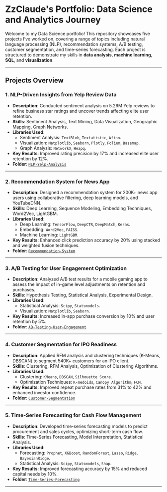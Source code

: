 # **ZzClaude's Portfolio: Data Science and Analytics Journey**

Welcome to my Data Science portfolio! This repository showcases five projects I’ve worked on, covering a range of topics including natural language processing (NLP), recommendation systems, A/B testing, customer segmentation, and time-series forecasting. Each project is structured to demonstrate my skills in **data analysis**, **machine learning**, **SQL**, and **visualization**.

---

## **Projects Overview**

### 1. **NLP-Driven Insights from Yelp Review Data**
- **Description**: Conducted sentiment analysis on 5.26M Yelp reviews to refine business star ratings and uncover trends affecting elite user retention.
- **Skills**: Sentiment Analysis, Text Mining, Data Visualization, Geographic Mapping, Graph Networks.
- **Libraries Used**: 
  - Sentiment Analysis: `TextBlob`, `Textatistic`, `Afinn`.
  - Visualization: `Matplotlib`, `Seaborn`, `Plotly`, `Folium`, `Basemap`.
  - Graph Analysis: `NetworkX`, `Heapq`.
- **Key Results**: Improved rating precision by 17% and increased elite user retention by 12%.
- **Folder**: [`NLP-Yelp-Analysis`](#)

---

### 2. **Recommendation System for News App**
- **Description**: Designed a recommendation system for 200K+ news app users using collaborative filtering, deep learning models, and YouTubeDNN.
- **Skills**: Deep Learning, Sequence Modeling, Embedding Techniques, Word2Vec, LightGBM.
- **Libraries Used**: 
  - Deep Learning: `TensorFlow`, `DeepCTR`, `DeepMatch`, `Keras`.
  - Embedding: `Word2Vec`, `FAISS`.
  - Machine Learning: `LightGBM`.
- **Key Results**: Enhanced click prediction accuracy by 20% using stacked and weighted fusion techniques.
- **Folder**: [`Recommendation-System`](#)

---

### 3. **A/B Testing for User Engagement Optimization**
- **Description**: Analyzed A/B test results for a mobile gaming app to assess the impact of in-game level adjustments on retention and purchases.
- **Skills**: Hypothesis Testing, Statistical Analysis, Experimental Design.
- **Libraries Used**: 
  - Statistical Analysis: `Scipy`, `Statsmodels`.
  - Visualization: `Matplotlib`, `Seaborn`.
- **Key Results**: Increased in-app purchase conversion by 10% and user retention by 5%.
- **Folder**: [`AB-Testing-User-Engagement`](#)

---

### 4. **Customer Segmentation for IPO Readiness**
- **Description**: Applied RFM analysis and clustering techniques (K-Means, DBSCAN) to segment 540K+ customers for an IPO client.
- **Skills**: Clustering, RFM Analysis, Optimization of Clustering Algorithms.
- **Libraries Used**: 
  - Clustering: `KMeans`, `DBSCAN`, `Silhouette Score`.
  - Optimization Techniques: `K-medoids`, `Canopy Algorithm`, `FCM`.
- **Key Results**: Improved repeat purchase rates from 31% to 42% and enhanced investor confidence.
- **Folder**: [`Customer-Segmentation`](#)

---

### 5. **Time-Series Forecasting for Cash Flow Management**
- **Description**: Developed time-series forecasting models to predict procurement and sales cycles, optimizing short-term cash flow.
- **Skills**: Time-Series Forecasting, Model Interpretation, Statistical Analysis.
- **Libraries Used**: 
  - Forecasting: `Prophet`, `XGBoost`, `RandomForest`, `Lasso`, `Ridge`, `BayesianRidge`.
  - Statistical Analysis: `Scipy`, `Statsmodels`, `Shap`.
- **Key Results**: Improved forecasting accuracy by 15% and reduced capital needs by 10%.
- **Folder**: [`Time-Series-Forecasting`](#)

---
